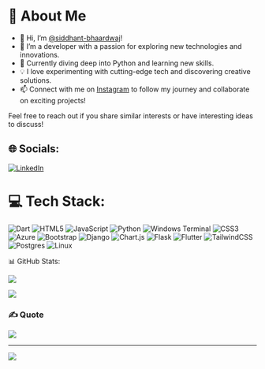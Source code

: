 # 💫 About Me
- 👋 Hi, I’m [@siddhant-bhaardwaj](https://github.com/siddhant-bhaardwaj)!
- 👀 I’m a developer with a passion for exploring new technologies and innovations.
- 🌱 Currently diving deep into Python and learning new skills.
- 💡 I love experimenting with cutting-edge tech and discovering creative solutions.
- 📫 Connect with me on [Instagram](https://www.instagram.com/mr_bhaardwaj) to follow my journey and collaborate on exciting projects!

Feel free to reach out if you share similar interests or have interesting ideas to discuss!




## 🌐 Socials:
[![LinkedIn](https://img.shields.io/badge/LinkedIn-%230077B5.svg?logo=linkedin&logoColor=white)](https://linkedin.com/in/https://in.linkedin.com/in/siddhant-bhardwaj-1035711a9?trk=people-guest_people_search-card&challengeId=AQFxsjmoMLYGxAAAAZHg1OTgQ2zNB_BCxOTilD6r8pnLIBhFOjrJp0ybcnGv1vgzzU56ivVOR6bcJ-MwasQHSznZTgLwbEQypg&submissionId=732b214e-e82c-f417-03af-23ebb5670d13&challengeSource=AgF-DO3zQ8nKywAAAZHg1Rmu99a5H8LgPa713MWomhgvaKLLUvYHgXFsMIeYhQI&challegeType=AgHoMVLdAbcHAAAAAZHg1RmynfPkfb7FhB6uWZijd4ybBwXKVhc-s3M&memberId=AgH3qL003w_7nAAAAZHg1Rm1juhpDUxxxjPIzHRtoP-U_E4&recognizeDevice=AgEFxdi76Jhl-AAAAZHg1Rm4BbSv5WEN1o2o33fX9h4POe209uap) 

# 💻 Tech Stack:
![Dart](https://img.shields.io/badge/dart-%230175C2.svg?style=for-the-badge&logo=dart&logoColor=white) 
![HTML5](https://img.shields.io/badge/html5-%23E34F26.svg?style=for-the-badge&logo=html5&logoColor=white) 
![JavaScript](https://img.shields.io/badge/javascript-%23323330.svg?style=for-the-badge&logo=javascript&logoColor=%23F7DF1E) 
![Python](https://img.shields.io/badge/python-3670A0?style=for-the-badge&logo=python&logoColor=ffdd54) 
![Windows Terminal](https://img.shields.io/badge/Windows%20Terminal-%234D4D4D.svg?style=for-the-badge&logo=windows-terminal&logoColor=white) 
![CSS3](https://img.shields.io/badge/css3-%231572B6.svg?style=for-the-badge&logo=css3&logoColor=white) 
![Azure](https://img.shields.io/badge/azure-%230072C6.svg?style=for-the-badge&logo=microsoftazure&logoColor=white) 
![Bootstrap](https://img.shields.io/badge/bootstrap-%238511FA.svg?style=for-the-badge&logo=bootstrap&logoColor=white) 
![Django](https://img.shields.io/badge/django-%23092E20.svg?style=for-the-badge&logo=django&logoColor=white) 
![Chart.js](https://img.shields.io/badge/chart.js-F5788D.svg?style=for-the-badge&logo=chart.js&logoColor=white) 
![Flask](https://img.shields.io/badge/flask-%23000.svg?style=for-the-badge&logo=flask&logoColor=white) 
![Flutter](https://img.shields.io/badge/Flutter-%2302569B.svg?style=for-the-badge&logo=Flutter&logoColor=white) 
![TailwindCSS](https://img.shields.io/badge/tailwindcss-%2338B2AC.svg?style=for-the-badge&logo=tailwind-css&logoColor=white) 
![Postgres](https://img.shields.io/badge/postgres-%23316192.svg?style=for-the-badge&logo=postgresql&logoColor=white) 
![Linux](https://img.shields.io/badge/linux-%23000000.svg?style=for-the-badge&logo=linux&logoColor=white)


📊 GitHub Stats:

![](https://github-readme-stats.vercel.app/api?username=siddhant-bhaardwaj&theme=dark&hide_border=false&include_all_commits=true&count_private=true)

![](https://github-readme-streak-stats.herokuapp.com/?user=siddhant-bhaardwaj&theme=dark&hide_border=false)


### ✍️ Quote
![](https://quotes-github-readme.vercel.app/api?type=horizontal&theme=radical)

---
[![](https://visitcount.itsvg.in/api?id=siddhant-bhaardwaj&label=Profile%20Views&icon=0&pretty=false)](https://visitcount.itsvg.in)

<!-- Proudly created with GPRM ( https://gprm.itsvg.in ) -->
<!---
siddhant-bhaardwaj/siddhant-bhaardwaj is a ✨ special ✨ repository because its `README.md` (this file) appears on your GitHub profile.
You can click the Preview link to take a look at your changes.
--->
